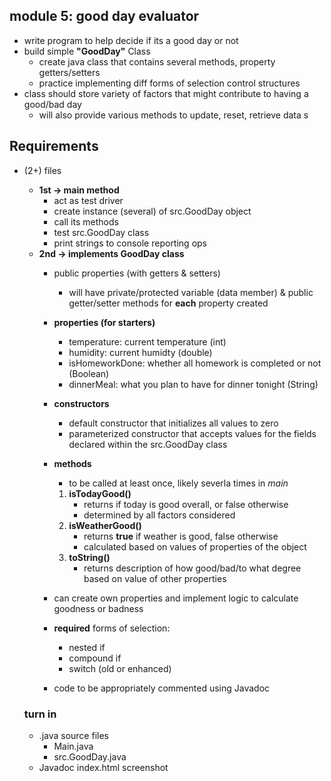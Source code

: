 ## module 5: good day evaluator 

- write program to help decide if its a good day or not 
- build simple __"GoodDay"__ Class 
    - create java class that contains several methods, property getters/setters 
    - practice implementing diff forms of selection control structures 
- class should store variety of factors that might contribute to having a good/bad day 
    - will also provide various methods to update, reset, retrieve data s

## Requirements
- (2+) files 
    - __1st -> main method__ 
        - act as test driver 
        - create instance (several) of src.GoodDay object
        - call its methods 
        - test src.GoodDay class 
        - print strings to console reporting ops 
    - __2nd -> implements GoodDay class__ 
        - public properties (with getters & setters) 
            - will have private/protected variable (data member) & public getter/setter methods for __each__ property created 
        - __properties (for starters)__
            - temperature: current temperature (int) 
            - humidity: current humidty (double) 
            - isHomeworkDone: whether all homework is completed or not (Boolean) 
            - dinnerMeal: what you plan to have for dinner tonight (String) 
        - __constructors__
            - default constructor that initializes all values to zero 
            - parameterized constructor that accepts values for the fields declared within the src.GoodDay class 
        - __methods__
            - to be called at least once, likely severla times in _main_
            1. __isTodayGood()__ 
                - returns if today is good overall, or false otherwise
                - determined by all factors considered 
            2. __isWeatherGood()__
                - returns __true__ if weather is good, false otherwise
                - calculated based on values of properties of the object
            3. __toString()__ 
                - returns description of how good/bad/to what degree based on value of other properties 
        - can create own properties and implement logic to calculate goodness or badness 
        - __required__ forms of selection: 
            - nested if 
            - compound if 
            - switch (old or enhanced) 

        - code to be appropriately commented using Javadoc  
    
    ### turn in 
    - .java source files 
        - Main.java 
        - src.GoodDay.java 
    - Javadoc index.html screenshot 
